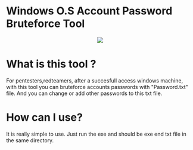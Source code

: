 # Windows O.S Account Password Bruteforce Tool

<p align = "center">
	<img src="https://github.com/malwarehenri/WindowsAccountPassBruteforce/blob/main/img.jpg">
	<br/>

# What is this tool ?

For pentesters,redteamers, after a succesfull access windows machine, with this tool you can bruteforce accounts passwords with "Password.txt" file. And you can change or add other passwords to this txt file.

# How can I use?

It is really simple to use. Just run the exe and should be exe end txt file in the same directory.


